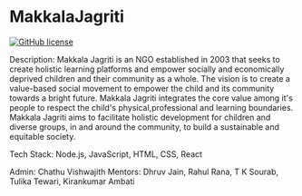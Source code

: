 # MakkalaJagriti

[![GitHub license](https://img.shields.io/badge/license-MIT-blue.svg)](https://raw.githubusercontent.com/GirlScriptSummerOfCode/Makkala_Jagriti/master/LICENSE)

Description: Makkala Jagriti is an NGO established  in 2003 that seeks to create holistic learning platforms and empower socially and economically deprived children and their community as a whole. The vision is to create a value-based social movement to empower the child and its community towards a bright future. Makkala Jagriti integrates the core value among it's people to respect the child's physical,professional and learning boundaries. Makkala Jagriti aims to facilitate holistic development for children and diverse groups, in and around the community, to build a sustainable and equitable society.

Tech Stack: Node.js, JavaScript, HTML, CSS, React

Admin: Chathu Vishwajith
Mentors: Dhruv Jain, Rahul Rana, T K Sourab, Tulika Tewari, Kirankumar Ambati
